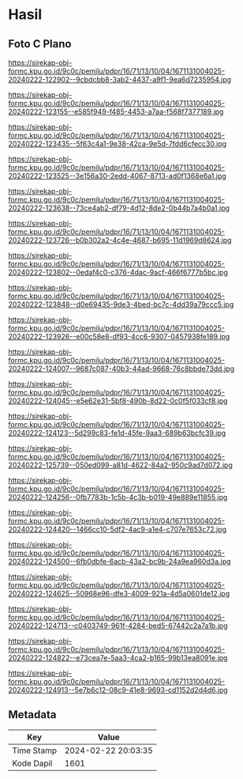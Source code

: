 # Hasil

## Foto C Plano

https://sirekap-obj-formc.kpu.go.id/9c0c/pemilu/pdpr/16/71/13/10/04/1671131004025-20240222-122902--9cbdcbb8-3ab2-4437-a9f1-9ea6d7235954.jpg

https://sirekap-obj-formc.kpu.go.id/9c0c/pemilu/pdpr/16/71/13/10/04/1671131004025-20240222-123155--e585f949-f485-4453-a7aa-f568f7377189.jpg

https://sirekap-obj-formc.kpu.go.id/9c0c/pemilu/pdpr/16/71/13/10/04/1671131004025-20240222-123435--5f63c4a1-9e38-42ca-9e5d-7fdd6cfecc30.jpg

https://sirekap-obj-formc.kpu.go.id/9c0c/pemilu/pdpr/16/71/13/10/04/1671131004025-20240222-123525--3e156a30-2edd-4067-8713-ad0f1368e6a1.jpg

https://sirekap-obj-formc.kpu.go.id/9c0c/pemilu/pdpr/16/71/13/10/04/1671131004025-20240222-123638--73ce4ab2-df79-4d12-8de2-0b44b7a4b0a1.jpg

https://sirekap-obj-formc.kpu.go.id/9c0c/pemilu/pdpr/16/71/13/10/04/1671131004025-20240222-123726--b0b302a2-4c4e-4687-b695-11d1969d8624.jpg

https://sirekap-obj-formc.kpu.go.id/9c0c/pemilu/pdpr/16/71/13/10/04/1671131004025-20240222-123802--0edaf4c0-c376-4dac-9acf-466f6777b5bc.jpg

https://sirekap-obj-formc.kpu.go.id/9c0c/pemilu/pdpr/16/71/13/10/04/1671131004025-20240222-123848--d0e69435-9de3-4bed-bc7c-4dd39a79ccc5.jpg

https://sirekap-obj-formc.kpu.go.id/9c0c/pemilu/pdpr/16/71/13/10/04/1671131004025-20240222-123926--e00c58e8-df93-4cc6-9307-0457938fe189.jpg

https://sirekap-obj-formc.kpu.go.id/9c0c/pemilu/pdpr/16/71/13/10/04/1671131004025-20240222-124007--9687c087-40b3-44ad-9668-76c8bbde73dd.jpg

https://sirekap-obj-formc.kpu.go.id/9c0c/pemilu/pdpr/16/71/13/10/04/1671131004025-20240222-124045--e5e62e31-5bf8-490b-8d22-0c0f5f033cf8.jpg

https://sirekap-obj-formc.kpu.go.id/9c0c/pemilu/pdpr/16/71/13/10/04/1671131004025-20240222-124123--5d299c83-fe1d-45fe-9aa3-689b63bcfc39.jpg

https://sirekap-obj-formc.kpu.go.id/9c0c/pemilu/pdpr/16/71/13/10/04/1671131004025-20240222-125739--050ed099-a81d-4622-84a2-950c9ad7d072.jpg

https://sirekap-obj-formc.kpu.go.id/9c0c/pemilu/pdpr/16/71/13/10/04/1671131004025-20240222-124256--0fb7783b-1c5b-4c3b-b019-49e889e11855.jpg

https://sirekap-obj-formc.kpu.go.id/9c0c/pemilu/pdpr/16/71/13/10/04/1671131004025-20240222-124420--1466cc10-5df2-4ac9-a1e4-c707e7653c72.jpg

https://sirekap-obj-formc.kpu.go.id/9c0c/pemilu/pdpr/16/71/13/10/04/1671131004025-20240222-124500--6fb0dbfe-6acb-43a2-bc9b-24a9ea960d3a.jpg

https://sirekap-obj-formc.kpu.go.id/9c0c/pemilu/pdpr/16/71/13/10/04/1671131004025-20240222-124625--50968e96-dfe3-4009-921a-4d5a0601de12.jpg

https://sirekap-obj-formc.kpu.go.id/9c0c/pemilu/pdpr/16/71/13/10/04/1671131004025-20240222-124713--c0403749-961f-4284-bed5-67442c2a7a1b.jpg

https://sirekap-obj-formc.kpu.go.id/9c0c/pemilu/pdpr/16/71/13/10/04/1671131004025-20240222-124822--e73cea7e-5aa3-4ca2-b165-99b13ea8091e.jpg

https://sirekap-obj-formc.kpu.go.id/9c0c/pemilu/pdpr/16/71/13/10/04/1671131004025-20240222-124913--5e7b6c12-08c9-41e8-9693-cd1152d2d4d6.jpg


## Metadata

| Key        | Value               |
| ---------- | ------------------- |
| Time Stamp | 2024-02-22 20:03:35 |
| Kode Dapil | 1601                |



